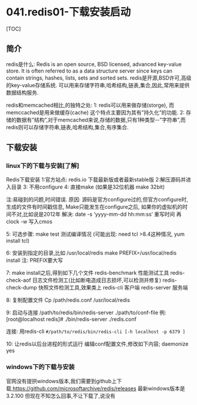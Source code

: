 # 041.redis01-下载安装启动
[TOC]

## 简介
redis是什么:
Redis is an open source, BSD licensed, advanced key-value store. It is often referred to as a data structure server since keys can contain strings, hashes, lists, sets and sorted sets.
redis是开源,BSD许可,高级的key-value存储系统. 可以用来存储字符串,哈希结构,链表,集合,因此,常用来提供数据结构服务.

redis和memcached相比,的独特之处:
1: redis可以用来做存储(storge), 而memccached是用来做缓存(cache) 这个特点主要因为其有”持久化”的功能.
2: 存储的数据有”结构”,对于memcached来说,存储的数据,只有1种类型--”字符串”,而redis则可以存储字符串,链表,哈希结构,集合,有序集合.

## 下载安装
### linux下的下载与安装[了解]
Redis下载安装
1:官方站点: redis.io 下载最新版或者最新stable版
2:解压源码并进入目录
3: 不用configure
4: 直接make 
(如果是32位机器 make 32bit)

注:易碰到的问题,时间错误.
原因: 源码是官方configure过的,但官方configure时,生成的文件有时间戳信息,
Make只能发生在configure之后,
如果你的虚拟机的时间不对,比如说是2012年
解决: date -s ‘yyyy-mm-dd hh:mm:ss’   重写时间
    再 clock -w  写入cmos


5: 可选步骤: make test  测试编译情况
(可能出现: need tcl  >8.4这种情况, yum install tcl)

6: 安装到指定的目录,比如 /usr/local/redis
make  PREFIX=/usr/local/redis install
注: PREFIX要大写

7: make install之后,得到如下几个文件
redis-benchmark  性能测试工具
redis-check-aof  日志文件检测工(比如断电造成日志损坏,可以检测并修复)
redis-check-dump  快照文件检测工具,效果类上
redis-cli  客户端
redis-server 服务端

8: 复制配置文件
Cp /path/redis.conf /usr/local/redis

9: 启动与连接
/path/to/redis/bin/redis-server  ./path/to/conf-file
例:[root@localhost redis]# ./bin/redis-server ./redis.conf 

连接: 用redis-cli 
`#/path/to/redis/bin/redis-cli [-h localhost -p 6379 ]`

10: 让redis以后台进程的形式运行
编辑conf配置文件,修改如下内容;
daemonize yes

### windows下的下载与安装
官网没有提拱windows版本,我们需要到github上下载,https://github.com/microsoftarchive/redis/releases
最新windows版本是3.2.100  但现在不知怎么回事,不让下载了,说没有

